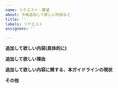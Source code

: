 ```yaml
---
name: リクエスト・要望
about: 今後追加して欲しい内容など
title: ''
labels: リクエスト
assignees: ''

---
```


**追加して欲しい内容(具体的に)**


**追加して欲しい理由**


**追加して欲しい内容に関する、本ガイドラインの現状**


**その他**
